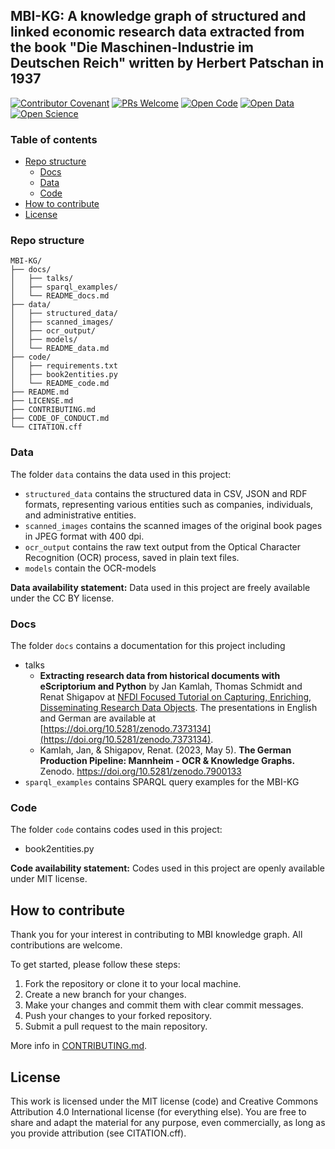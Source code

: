 ## MBI-KG: A knowledge graph of structured and linked economic research data extracted from the book "Die Maschinen-Industrie im Deutschen Reich" written by Herbert Patschan in 1937

[![Contributor Covenant](https://img.shields.io/badge/Contributor%20Covenant-2.1-4baaaa.svg)](https://github.com/shigapov/ReproResearch/blob/main/CODE_OF_CONDUCT.md) 
[![PRs Welcome](https://img.shields.io/badge/PRs-welcome-brightgreen.svg?style=flat-square)](http://makeapullrequest.com)
[![Open Code](https://badgen.net/static/open/code/green)](https://github.com/UB-Mannheim/MBI-KG/tree/main/code)
[![Open Data](https://badgen.net/static/open/data/green)](https://github.com/UB-Mannheim/MBI-KG/tree/main/data)
[![Open Science](https://badgen.net/static/open/science/green)](https://en.wikipedia.org/wiki/Open_science)

### Table of contents

* [Repo structure](#repo-structure)
  * [Docs](#docs)
  * [Data](#data)
  * [Code](#code)
* [How to contribute](#how-to-contribute)
* [License](#license)

### Repo structure

```
MBI-KG/
├── docs/
│   ├── talks/
│   ├── sparql_examples/
│   └── README_docs.md
├── data/
│   ├── structured_data/
│   ├── scanned_images/
│   ├── ocr_output/
│   ├── models/
│   └── README_data.md
├── code/
│   ├── requirements.txt
│   ├── book2entities.py
│   └── README_code.md
├── README.md
├── LICENSE.md
├── CONTRIBUTING.md
├── CODE_OF_CONDUCT.md
└── CITATION.cff
```

### Data

The folder `data` contains the data used in this project:
* `structured_data` contains the structured data in CSV, JSON and RDF formats, representing various entities such as companies, individuals, and administrative entities.
* `scanned_images` contains the scanned images of the original book pages in JPEG format with 400 dpi.
* `ocr_output` contains the raw text output from the Optical Character Recognition (OCR) process, saved in plain text files.
* `models` contain the OCR-models

**Data availability statement:** Data used in this project are freely available under the CC BY license.

### Docs

The folder `docs` contains a documentation for this project including
* talks
   * **Extracting research data from historical documents with eScriptorium and Python** by Jan Kamlah, Thomas Schmidt and Renat Shigapov at [NFDI Focused Tutorial on Capturing, Enriching, Disseminating Research Data Objects](https://www.berd-nfdi.de/focused-tutorial-on-capturing-enriching-disseminating-research-data-objects). The presentations in English and German are available at [https://doi.org/10.5281/zenodo.7373134](https://doi.org/10.5281/zenodo.7373134).
   * Kamlah, Jan, & Shigapov, Renat. (2023, May 5). **The German Production Pipeline: Mannheim - OCR & Knowledge Graphs.** Zenodo. https://doi.org/10.5281/zenodo.7900133
* `sparql_examples` contains SPARQL query examples for the MBI-KG

### Code

The folder `code` contains codes used in this project:
* book2entities.py

**Code availability statement:** Codes used in this project are openly available under MIT license.

## How to contribute

Thank you for your interest in contributing to MBI knowledge graph. All contributions are welcome.

To get started, please follow these steps:

1. Fork the repository or clone it to your local machine.
2. Create a new branch for your changes.
3. Make your changes and commit them with clear commit messages.
4. Push your changes to your forked repository.
5. Submit a pull request to the main repository.

More info in [CONTRIBUTING.md](https://github.com/UB-Mannheim/MBI-KG/blob/main/CONTRIBUTING.md).

## License

This work is licensed under the MIT license (code) and Creative Commons Attribution 4.0 International license (for everything else). You are free to share and adapt the material for any purpose, even commercially, as long as you provide attribution (see CITATION.cff).
